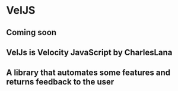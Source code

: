 # VelJS

## Coming soon

## VelJs is Velocity JavaScript by CharlesLana

## A library that automates some features and returns feedback to the user
